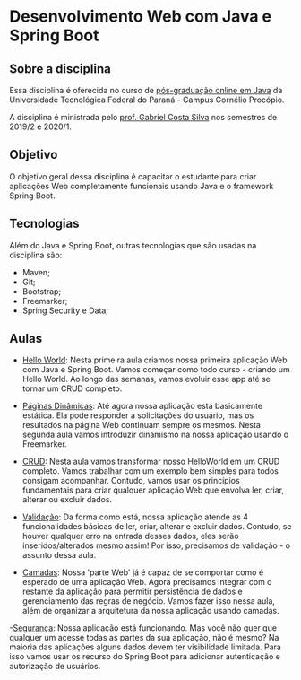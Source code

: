 # Desenvolvimento Web com Java e Spring Boot

## Sobre a disciplina
Essa disciplina é oferecida no curso de [pós-graduação online em Java](http://pos-graduacao-ead.cp.utfpr.edu.br/java/) da Universidade Tecnológica Federal do Paraná - Campus Cornélio Procópio.

A disciplina é ministrada pelo [prof. Gabriel Costa Silva](https://gabrielcostasilva.github.io/personal-website/) nos semestres de 2019/2 e 2020/1.

## Objetivo
O objetivo geral dessa disciplina é capacitar o estudante para criar aplicações Web completamente funcionais usando Java e o framework Spring Boot. 

## Tecnologias
Além do Java e Spring Boot, outras tecnologias que são usadas na disciplina são:
- Maven;
- Git;
- Bootstrap;
- Freemarker;
- Spring Security e Data;

## Aulas
- [Hello World](./hello-world/): Nesta primeira aula criamos nossa primeira aplicação Web com Java e Spring Boot. Vamos começar como todo curso - criando um Hello World. Ao longo das semanas, vamos evoluir esse app até se tornar um CRUD completo.

- [Páginas Dinâmicas](./paginas-dinamicas/): Até agora nossa aplicação está basicamente estática. Ela pode responder a solicitações do usuário, mas os resultados na página Web continuam sempre os mesmos. Nesta segunda aula vamos introduzir dinamismo na nossa aplicação usando o Freemarker.

- [CRUD](./crud): Nesta aula vamos transformar nosso HelloWorld em um CRUD completo. Vamos trabalhar com um exemplo bem simples para todos consigam acompanhar. Contudo, vamos usar os princípios fundamentais para criar qualquer aplicação Web que envolva ler, criar, alterar ou excluir dados.

- [Validação](./validacao): Da forma como está, nossa aplicação atende as 4 funcionalidades básicas de ler, criar, alterar e excluir dados. Contudo, se houver qualquer erro na entrada desses dados, eles serão inseridos/alterados mesmo assim! Por isso, precisamos de validação - o assunto dessa aula.

- [Camadas](./camadas): Nossa 'parte Web' já é capaz de se comportar como é esperado de uma aplicação Web. Agora precisamos integrar com o restante da aplicação para permitir persistência de dados e gerenciamento das regras de negócio. Vamos fazer isso nessa aula, além de organizar a arquitetura da nossa aplicação usando camadas.

-[Segurança](./seguranca): Nossa aplicação está funcionando. Mas você não quer que qualquer um acesse todas as partes da sua aplicação, não é mesmo? Na maioria das aplicações alguns dados devem ter visibilidade limitada. Para isso vamos usar os recurso do Spring Boot para adicionar autenticação e autorização de usuários.